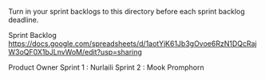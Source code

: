 Turn in your sprint backlogs to this directory before each sprint
backlog deadline.

Sprint Backlog https://docs.google.com/spreadsheets/d/1aotYjK61Jb3gOvoe6RzN1DQcRajW3oQF0X1bJLnvWoM/edit?usp=sharing

Product Owner 
Sprint 1 : Nurlaili
Sprint 2 : Mook Promphorn
